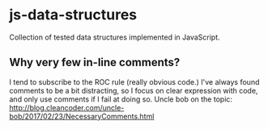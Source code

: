 # js-data-structures
Collection of tested data structures implemented in JavaScript.

## Why very few in-line comments?
I tend to subscribe to the ROC rule (really obvious code.) I've always found comments to be a bit distracting, so I focus on clear expression with code, and only use comments if I fail at doing so.
Uncle bob on the topic: http://blog.cleancoder.com/uncle-bob/2017/02/23/NecessaryComments.html

